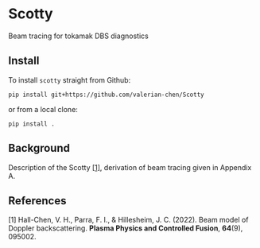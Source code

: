 Scotty
======

Beam tracing for tokamak DBS diagnostics


Install
-------

To install `scotty` straight from Github:

```
pip install git+https://github.com/valerian-chen/Scotty
```

or from a local clone:

```
pip install .
```

Background
-------
Description of the Scotty [[1]](#1), derivation of beam tracing given in Appendix A.

## References
<a id="1">[1]</a> 
Hall-Chen, V. H., Parra, F. I., & Hillesheim, J. C. (2022). 
Beam model of Doppler backscattering. 
__Plasma Physics and Controlled Fusion__, __64__(9), 095002.

